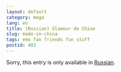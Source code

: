 ```yaml
---
layout: default
category: mega
lang: en
title: (Russian) Glamour de Chine
slug: made-in-china
tags: emo fan friends fun stuff 
postid: 483
---
```

<p>Sorry, this entry is only available in <a href="/mega/export/getposts.php">Russian</a>.</p>